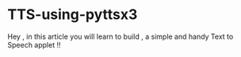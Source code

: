 # TTS-using-pyttsx3
Hey , in this article you will learn to build , a simple and handy Text to Speech applet !!
